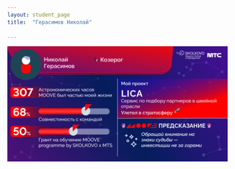 ```yaml
---
layout: student_page
title:  "Герасимов Николай"

---
```

<img class="img-fluid" src="/img/posts/Герасимов Николай.png" alt="moove-1">
